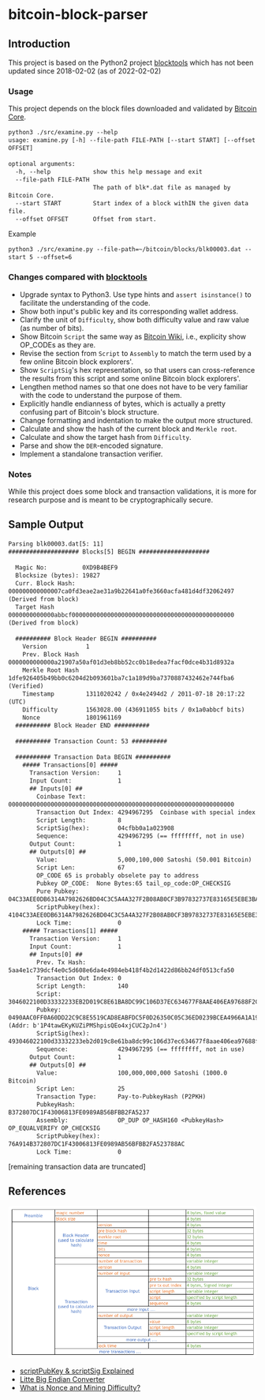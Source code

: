 # bitcoin-block-parser

## Introduction

This project is based on the Python2 project
[blocktools](https://github.com/tenthirtyone/blocktools) which has not been 
updated since 2018-02-02 (as of 2022-02-02)

### Usage

This project depends on the block files downloaded and validated by 
[Bitcoin Core](https://bitcoin.org/en/download). 



```
python3 ./src/examine.py --help
usage: examine.py [-h] --file-path FILE-PATH [--start START] [--offset OFFSET]

optional arguments:
  -h, --help            show this help message and exit
  --file-path FILE-PATH
                        The path of blk*.dat file as managed by Bitcoin Core.
  --start START         Start index of a block withIN the given data file.
  --offset OFFSET       Offset from start.
```

Example

```
python3 ./src/examine.py --file-path=~/bitcoin/blocks/blk00003.dat --start 5 --offset=6
```

### Changes compared with [blocktools](https://github.com/tenthirtyone/blocktools)
* Upgrade syntax to Python3. Use type hints and `assert isinstance()` to facilitate the understanding of the code.
* Show both input's public key and its corresponding wallet address.
* Clarify the unit of `Difficulty`, show both difficulty value and raw value (as number of bits).
* Show Bitcoin `Script` the same way as [Bitcoin Wiki](https://en.bitcoin.it/wiki/Script), i.e., explicity show OP_CODEs as they are.
* Revise the section from `Script` to `Assembly` to match the term used by a few online Bitcoin block explorers'.
* Show `ScriptSig`'s hex representation, so that users can cross-reference the results from this script and some online Bitcoin block explorers'.
* Lengthen method names so that one does not have to be very familiar with the code to understand the purpose of them.
* Explicitly handle endianness of bytes, which is actually a pretty confusing part of Bitcoin's block structure.
* Change formatting and indentation to make the output more structured.
* Calculate and show the hash of the current block and `Merkle root`.
* Calculate and show the target hash from `Difficulty`.
* Parse and show the `DER`-encoded signature.
* Implement a standalone transaction verifier.

### Notes

While this project does some block and transaction validations,
it is more for research purpose and is meant to be cryptographically secure.

## Sample Output

```text
Parsing blk00003.dat[5: 11]
#################### Blocks[5] BEGIN ####################

  Magic No:          0XD9B4BEF9
  Blocksize (bytes): 19827
  Curr. Block Hash:  000000000000007ca0fd3eae2ae31a9b22641a0fe3660acfa481d4df32062497 (Derived from block)
  Target Hash        0000000000000abbcf0000000000000000000000000000000000000000000000 (Derived from block)

  ########## Block Header BEGIN ##########
    Version           1
    Prev. Block Hash  0000000000000a21907a50af01d3eb8bb52cc0b18edea7facf0dce4b31d8932a
    Merkle Root Hash  1dfe926405b49bb0c6204d2b093601ba7c1a189d9ba7370887432462e744fba6 (Verified)
    Timestamp         1311020242 / 0x4e2494d2 / 2011-07-18 20:17:22 (UTC)
    Difficulty        1563028.00 (436911055 bits / 0x1a0abbcf bits)
    Nonce             1801961169
  ########## Block Header END ##########

  ########## Transaction Count: 53 ##########

  ########## Transaction Data BEGIN ##########
    ##### Transactions[0] #####
      Transaction Version:     1
      Input Count:             1
      ## Inputs[0] ##
        Coinbase Text:         0000000000000000000000000000000000000000000000000000000000000000
        Transaction Out Index: 4294967295  Coinbase with special index
        Script Length:         8
        ScriptSig(hex):        04cfbb0a1a023908
        Sequence:              4294967295 (== ffffffff, not in use)
      Output Count:            1
      ## Outputs[0] ##
        Value:                 5,000,100,000 Satoshi (50.001 Bitcoin)
        Script Len:            67
        OP_CODE 65 is probably obselete pay to address
        Pubkey OP_CODE:	 None Bytes:65 tail_op_code:OP_CHECKSIG 
        Pure Pubkey:	   04C33AEE0DB6314A7982626BD04C3C5A4A327F2B08AB0CF3B97832737E83165E5EBE3BAC0261C54B3D75A3884747D5FE0CD5B0CDB491A42E24EB51EA630434B80D
        ScriptPubkey(hex):     4104C33AEE0DB6314A7982626BD04C3C5A4A327F2B08AB0CF3B97832737E83165E5EBE3BAC0261C54B3D75A3884747D5FE0CD5B0CDB491A42E24EB51EA630434B80DAC
        Lock Time:             0
    ##### Transactions[1] #####
      Transaction Version:     1
      Input Count:             1
      ## Inputs[0] ##
        Prev. Tx Hash:         5aa4e1c739dcf4e0c5d608e6da4e4984eb418f4b2d1422d86bb24df0513cfa50
        Transaction Out Index: 0 
        Script Length:         140
        Script:                3046022100D33332233EB2D019C8E61BA8DC99C106D37EC634677F8AAE406EA97688F2C670022100F8977A5832E8EA89029D3B60FD46E76ADDBCBDD46627D6250B4C13AEA81EB01C01
        Pubkey:              0490AAC0FF0A60DD22C9C8E5519CAD8EABFDC5F0D26350C05C36ED0239BCEA4966A1A19F126581A09FE4D23F9BC9DCEC3626DF58AD6173C7D7E85CA081D3DE73B7 (Addr: b'1P4tawEKyKUZiPMShpisQEo4xjCUC2pJn4')
        ScriptSig(hex):        493046022100d33332233eb2d019c8e61ba8dc99c106d37ec634677f8aae406ea97688f2c670022100f8977a5832e8ea89029d3b60fd46e76addbcbdd46627d6250b4c13aea81eb01c01410490aac0ff0a60dd22c9c8e5519cad8eabfdc5f0d26350c05c36ed0239bcea4966a1a19f126581a09fe4d23f9bc9dcec3626df58ad6173c7d7e85ca081d3de73b7
        Sequence:              4294967295 (== ffffffff, not in use)
      Output Count:            1
      ## Outputs[0] ##
        Value:                 100,000,000,000 Satoshi (1000.0 Bitcoin)
        Script Len:            25
        Transaction Type:      Pay-to-PubkeyHash (P2PKH)
        PubkeyHash:            B372807DC1F43006813FE0989AB56BFBB2FA5237
        Assembly:              OP_DUP OP_HASH160 <PubkeyHash> OP_EQUALVERIFY OP_CHECKSIG
        ScriptPubkey(hex):     76A914B372807DC1F43006813FE0989AB56BFBB2FA523788AC
        Lock Time:             0
```
[remaining transaction data are truncated]

## References
<img src="./images/block_structure.png"></img>

* [scriptPubKey & scriptSig Explained](https://www.mycryptopedia.com/scriptpubkey-scriptsig/)
* [Litte Big Endian Converter](https://blockchain-academy.hs-mittweida.de/litte-big-endian-converter/)
* [What is Nonce and Mining Difficulty?](https://pintu.co.id/en/academy/post/what-is-nonce-and-mining-difficulty)